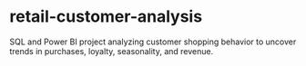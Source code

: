# retail-customer-analysis
SQL and Power BI project analyzing customer shopping behavior to uncover trends in purchases, loyalty, seasonality, and revenue.
